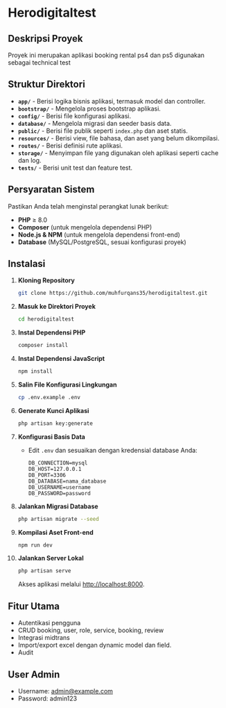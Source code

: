 # Herodigitaltest

## Deskripsi Proyek

Proyek ini merupakan aplikasi booking rental ps4 dan ps5 digunakan sebagai technical test

## Struktur Direktori

- **`app/`** - Berisi logika bisnis aplikasi, termasuk model dan controller.
- **`bootstrap/`** - Mengelola proses bootstrap aplikasi.
- **`config/`** - Berisi file konfigurasi aplikasi.
- **`database/`** - Mengelola migrasi dan seeder basis data.
- **`public/`** - Berisi file publik seperti `index.php` dan aset statis.
- **`resources/`** - Berisi view, file bahasa, dan aset yang belum dikompilasi.
- **`routes/`** - Berisi definisi rute aplikasi.
- **`storage/`** - Menyimpan file yang digunakan oleh aplikasi seperti cache dan log.
- **`tests/`** - Berisi unit test dan feature test.

## Persyaratan Sistem

Pastikan Anda telah menginstal perangkat lunak berikut:

- **PHP** ≥ 8.0
- **Composer** (untuk mengelola dependensi PHP)
- **Node.js & NPM** (untuk mengelola dependensi front-end)
- **Database** (MySQL/PostgreSQL, sesuai konfigurasi proyek)

## Instalasi

1. **Kloning Repository**

    ```sh
    git clone https://github.com/muhfurqans35/herodigitaltest.git
    ```

2. **Masuk ke Direktori Proyek**

    ```sh
    cd herodigitaltest
    ```

3. **Instal Dependensi PHP**

    ```sh
    composer install
    ```

4. **Instal Dependensi JavaScript**

    ```sh
    npm install
    ```

5. **Salin File Konfigurasi Lingkungan**

    ```sh
    cp .env.example .env
    ```

6. **Generate Kunci Aplikasi**

    ```sh
    php artisan key:generate
    ```

7. **Konfigurasi Basis Data**

    - Edit `.env` dan sesuaikan dengan kredensial database Anda:
        ```env
        DB_CONNECTION=mysql
        DB_HOST=127.0.0.1
        DB_PORT=3306
        DB_DATABASE=nama_database
        DB_USERNAME=username
        DB_PASSWORD=password
        ```

8. **Jalankan Migrasi Database**

    ```sh
    php artisan migrate --seed
    ```

9. **Kompilasi Aset Front-end**

    ```sh
    npm run dev
    ```

10. **Jalankan Server Lokal**
    ```sh
    php artisan serve
    ```
    Akses aplikasi melalui [http://localhost:8000](http://localhost:8000).

## Fitur Utama

- Autentikasi pengguna
- CRUD booking, user, role, service, booking, review
- Integrasi midtrans
- Import/export excel dengan dynamic model dan field.
- Audit

## User Admin

- Username: admin@example.com
- Password: admin123
